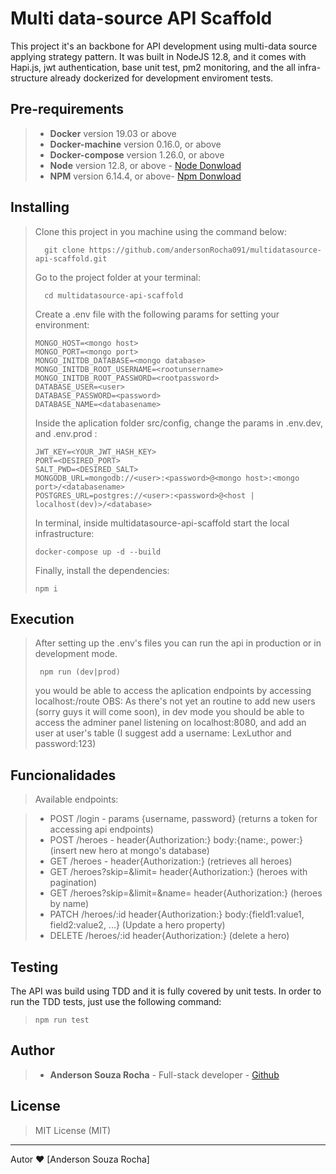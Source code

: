 # Multi data-source API Scaffold

This project it's an backbone for API development using multi-data source applying strategy pattern. It was built in NodeJS 12.8, and it comes with Hapi.js, jwt authentication, base unit test, pm2 monitoring, and the all infra-structure already dockerized for development enviroment tests.

## Pre-requirements

> - **Docker** version 19.03 or above
> - **Docker-machine** version 0.16.0, or above
> - **Docker-compose** version 1.26.0, or above
> - **Node** version 12.8, or above - [Node Donwload](https://nodejs.org/pt-br/download/)
> - **NPM** version 6.14.4, or above- [Npm Donwload](https://www.npmjs.com/package/download)

## Installing

> Clone this project in you machine using the command below:
> ```
> 	git clone https://github.com/andersonRocha091/multidatasource-api-scaffold.git
> ```
> Go to the project folder at your terminal:
> ```
> 	cd multidatasource-api-scaffold
> ```
> Create a .env file with the following params for setting your environment:
> ```
> MONGO_HOST=<mongo host>
> MONGO_PORT=<mongo port>
> MONGO_INITDB_DATABASE=<mongo database>
> MONGO_INITDB_ROOT_USERNAME=<rootunsername>
> MONGO_INITDB_ROOT_PASSWORD=<rootpassword>
> DATABASE_USER=<user>
> DATABASE_PASSWORD=<password>
> DATABASE_NAME=<databasename>
> ```
> Inside the aplication folder src/config, change the params in .env.dev, and .env.prod :
> ```
> JWT_KEY=<YOUR_JWT_HASH_KEY>
> PORT=<DESIRED_PORT>
> SALT_PWD=<DESIRED_SALT>
> MONGODB_URL=mongodb://<user>:<password>@<mongo host>:<mongo port>/<databasename>
> POSTGRES_URL=postgres://<user>:<password>@<host | localhost(dev)>/<database> 
> ```
>
> In terminal, inside multidatasource-api-scaffold start the local infrastructure:
> ```
> docker-compose up -d --build
>
> ```
> Finally, install the dependencies:
>```
> npm i
>```

## Execution

> After setting up the .env's files you can run the api in production or in development mode. 
> ```
>  npm run (dev|prod)
> ```
> you would be able to access the aplication endpoints by accessing localhost:<port>/route
> OBS: As there's not yet an routine to add new users (sorry guys it will come soon), in dev mode you should be able to access the adminer
> panel listening on localhost:8080, and add an user at user's table (I suggest add a username: LexLuthor and password:123)

## Funcionalidades

> Available endpoints:

> - POST /login  - params {username, password} (returns a token for accessing api endpoints)
> - POST /heroes - header{Authorization:<receivedToken>} body:{name:<heroName>, power:<heroPower>} (insert new hero at mongo's database)
> - GET /heroes -  header{Authorization:<receivedToken>} (retrieves all heroes)
> - GET /heroes?skip=<desiredSkip>&limit=<desiredLimit> header{Authorization:<receivedToken>} (heroes with pagination)
> - GET /heroes?skip=<desiredSkip>&limit=<desiredLimit>&name=<Hero Name> header{Authorization:<receivedToken>} (heroes by name)
> - PATCH /heroes/:id header{Authorization:<receivedToken>} body:{field1:value1, field2:value2, ...} (Update a hero property)
> - DELETE /heroes/:id header{Authorization:<receivedToken>} (delete a hero)

## Testing

The API was build using TDD and it is fully covered by unit tests. In order to run the TDD tests, just use the following command:
>```
> npm run test
>```

## Author

> - **Anderson Souza Rocha** - Full-stack developer - [Github](https://github.com/andersonRocha091) 


## License 

> MIT License (MIT)

---
Autor ❤ [Anderson Souza Rocha]
